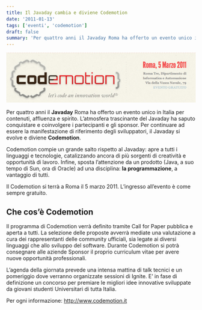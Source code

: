 ```yaml
---
title: Il Javaday cambia e diviene Codemotion
date: '2011-01-13'
tags: ['eventi', 'codemotion']
draft: false
summary: 'Per quattro anni il Javaday Roma ha offerto un evento unico in Italia per contenuti, affluenza e spirito. L’atmosfera trascinante del Javaday ha saputo conquistare e coinvolgere i partecipanti e gli sponsor.'
---
```


![](https://raw.githubusercontent.com/moebiusmania/blog-assets/master/images/2011/codemotion2011.png)

Per quattro anni il **Javaday** Roma ha offerto un evento unico in Italia per contenuti, affluenza e spirito. L’atmosfera trascinante del Javaday ha saputo conquistare e coinvolgere i partecipanti e gli sponsor. Per continuare ad essere la manifestazione di riferimento degli sviluppatori, il Javaday si evolve e diviene **Codemotion**.

Codemotion compie un grande salto rispetto al Javaday: apre a tutti i linguaggi e tecnologie, catalizzando ancora di più sorgenti di creatività e opportunità di lavoro. Infine, sposta l’attenzione da un prodotto (Java, a suo tempo di Sun, ora di Oracle) ad una disciplina: **la programmazione**, a vantaggio di tutti.

Il Codemotion si terrà a Roma il 5 marzo 2011.
L’ingresso all’evento è come sempre gratuito.

## Che cos’è Codemotion

Il programma di Codemotion verrà definito tramite Call for Paper pubblica e aperta a tutti. La selezione delle proposte avverrà mediate una valutazione a cura dei rappresentanti delle community ufficiali, sia legate ai diversi linguaggi che allo sviluppo del software. Durante Codemotion si potrà consegnare alle aziende Sponsor il proprio curriculum vitae per avere nuove opportunità professionali.

L’agenda della giornata prevede una intensa mattina di talk tecnici e un pomeriggio dove verranno organizzate sessioni di Ignite. E’ in fase di definizione un concorso per premiare le migliori idee innovative sviluppate da giovani studenti Universitari di tutta Italia.

Per ogni informazione: http://www.codemotion.it
